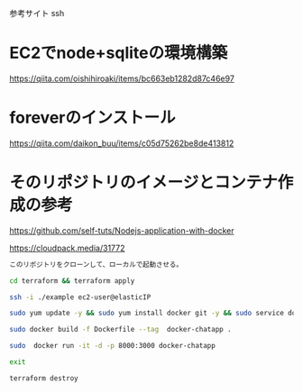 参考サイト ssh
# EC2でnode+sqliteの環境構築
https://qiita.com/oishihiroaki/items/bc663eb1282d87c46e97
# foreverのインストール
https://qiita.com/daikon_buu/items/c05d75262be8de413812
# そのリポジトリのイメージとコンテナ作成の参考
https://github.com/self-tuts/Nodejs-application-with-docker

https://cloudpack.media/31772

```bash
このリポジトリをクローンして、ローカルで起動させる。

cd terraform && terraform apply 

ssh -i ./example ec2-user@elasticIP

sudo yum update -y && sudo yum install docker git -y && sudo service docker start && git clone https://github.com/rkclhack/hackathon-ot-B.git hackathon

sudo docker build -f Dockerfile --tag  docker-chatapp .

sudo  docker run -it -d -p 8000:3000 docker-chatapp

exit

terraform destroy
```

